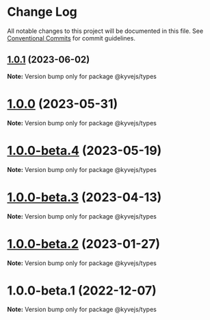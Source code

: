 # Change Log

All notable changes to this project will be documented in this file.
See [Conventional Commits](https://conventionalcommits.org) for commit guidelines.

## [1.0.1](https://github.com/KYVENetwork/kyvejs/compare/@kyvejs/types@1.0.0...@kyvejs/types@1.0.1) (2023-06-02)

**Note:** Version bump only for package @kyvejs/types

# [1.0.0](https://github.com/KYVENetwork/kyvejs/compare/@kyvejs/types@1.0.0-beta.4...@kyvejs/types@1.0.0) (2023-05-31)

**Note:** Version bump only for package @kyvejs/types

# [1.0.0-beta.4](https://github.com/KYVENetwork/kyvejs/compare/@kyvejs/types@1.0.0-beta.3...@kyvejs/types@1.0.0-beta.4) (2023-05-19)

**Note:** Version bump only for package @kyvejs/types

# [1.0.0-beta.3](https://github.com/KYVENetwork/kyvejs/compare/@kyvejs/types@1.0.0-beta.2...@kyvejs/types@1.0.0-beta.3) (2023-04-13)

**Note:** Version bump only for package @kyvejs/types

# [1.0.0-beta.2](https://github.com/KYVENetwork/kyvejs/compare/@kyvejs/types@1.0.0-beta.1...@kyvejs/types@1.0.0-beta.2) (2023-01-27)

**Note:** Version bump only for package @kyvejs/types

# 1.0.0-beta.1 (2022-12-07)

**Note:** Version bump only for package @kyvejs/types
